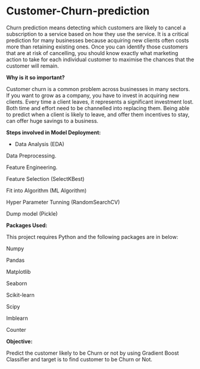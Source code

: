 # Customer-Churn-prediction

Churn prediction means detecting which customers are likely to cancel a subscription to a service based on how they use the service. It is a critical prediction for many businesses because acquiring new clients often costs more than retaining existing ones. Once you can identify those customers that are at risk of cancelling, you should know exactly what marketing action to take for each individual customer to maximise the chances that the customer will remain.

**Why is it so important?**

Customer churn is a common problem across businesses in many sectors. If you want to grow as a company, you have to invest in acquiring new clients. Every time a client leaves, it represents a significant investment lost. Both time and effort need to be channelled into replacing them. Being able to predict when a client is likely to leave, and offer them incentives to stay, can offer huge savings to a business.

**Steps involved in Model Deployment:**

* Data Analysis (EDA)

Data Preprocessing.

Feature Engineering.

Feature Selection (SelectKBest)

Fit into Algorithm (ML Algorithm)

Hyper Parameter Tunning (RandomSearchCV)

Dump model (Pickle)


**Packages Used:**

This project requires Python and the following packages are in below:

Numpy

Pandas

Matplotlib

Seaborn

Scikit-learn

Scipy

Imblearn

Counter


**Objective:**

Predict the customer likely to be Churn or not by using Gradient Boost Classifier and target is to find customer to be Churn or Not.
